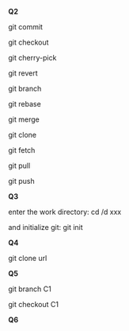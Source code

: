 **Q2**

git commit

git checkout

git cherry-pick

git revert

git branch

git rebase

git merge

git clone

git fetch

git pull

git push

**Q3**

enter the work directory: cd /d xxx

and initialize git: git init

**Q4**

git clone url

**Q5**

git branch C1

git checkout C1

**Q6**


